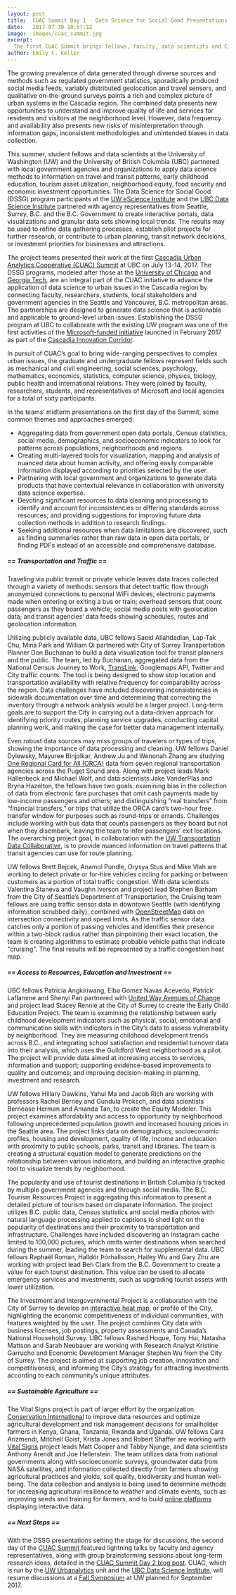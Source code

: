 ```yaml
---
layout: post
title:  CUAC Summit Day 1 - Data Science for Social Good Presentations
date:   2017-07-30 10:57:12
image:  images/cuac_summit.jpg
excerpt:
  The first CUAC Summit brings fellows, faculty, data scientists and City agencies together.
author: Emily F. Keller
---
```


The growing prevalence of data generated through diverse sources and methods such as regulated government statistics, sporadically produced social media feeds, variably distributed geolocation and travel sensors, and qualitative on-the-ground surveys paints a rich and complex picture of urban systems in the Cascadia region. The combined data presents new opportunities to understand and improve quality of life and services for residents and visitors at the neighborhood level. However, data frequency and availability also presents new risks of misinterpretation through information gaps, inconsistent methodologies and unintended biases in data collection.

This summer, student fellows and data scientists at the University of Washington (UW) and the University of British Columbia (UBC) partnered with local government agencies and organizations to apply data science methods to information on travel and transit patterns, early childhood education, tourism asset utilization, neighborhood equity, food security and economic investment opportunities. The Data Science for Social Good (DSSG) program participants at the [UW eScience Institute](http://escience.washington.edu/dssg/project-summaries-2017/) and the [UBC Data Science Institute](https://dsi.ubc.ca/data-science-social-good) partnered with agency representatives from Seattle, Surrey, B.C. and the B.C. Government to create interactive portals, data visualizations and granular data sets showing local trends. The results may be used to refine data gathering processes, establish pilot projects for further research, or contribute to urban planning, transit network decisions, or investment priorities for businesses and attractions. 

The project teams presented their work at the first [Cascadia Urban Analytics Cooperative (CUAC) Summit](https://dsi.ubc.ca/news/cascadia-urban-analytics-cooperative-summit-2017)  at UBC on July 13-14, 2017. The DSSG programs, modeled after those at the [University of Chicago](https://dssg.uchicago.edu/) and [Georgia Tech](http://dssg-atl.io/), are an integral part of the CUAC initiative to advance the application of data science to urban issues in the Cascadia region by connecting faculty, researchers, students, local stakeholders and government agencies in the Seattle and Vancouver, B.C. metropolitan areas. The partnerships are designed to generate data science that is actionable and applicable to ground-level urban issues. Establishing the DSSG program at UBC to collaborate with the existing UW program was one of the first activities of the [Microsoft-funded initiative](http://www.washington.edu/news/2017/02/23/universities-establish-joint-center-to-use-data-for-social-good-in-cascadia-region/) launched in February 2017 as part of the [Cascadia Innovation Corridor](https://blogs.microsoft.com/on-the-issues/2016/09/20/idea-whose-time-come-new-cascadia-innovation-corridor-connecting-vancouver-seattle/).

In pursuit of CUAC’s goal to bring wide-ranging perspectives to complex urban issues, the graduate and undergraduate fellows represent fields such as mechanical and civil engineering, social sciences, psychology, mathematics, economics, statistics, computer science, physics, biology, public health and international relations. They were joined by faculty, researchers, students, and representatives of Microsoft and local agencies for a total of sixty participants.

In the teams’ midterm presentations on the first day of the Summit, some common themes and approaches emerged:

* Aggregating data from government open data portals, Census statistics, social media, demographics, and socioeconomic indicators to look for patterns across populations, neighborhoods and regions.
* Creating multi-layered tools for visualization, mapping and analysis of nuanced data about human activity, and offering easily comparable information displayed according to priorities selected by the user.
* Partnering with local government and organizations to generate data products that have contextual relevance in collaboration with university data science expertise.
* Devoting significant resources to data cleaning and processing to identify and account for inconsistencies or differing standards across resources; and providing suggestions for improving future data collection methods in addition to research findings.
* Seeking additional resources when data limitations are discovered, such as finding summaries rather than raw data in open data portals, or finding PDFs instead of an accessible and comprehensive database.

##### == Transportation and Traffic ==

Traveling via public transit or private vehicle leaves data traces collected through a variety of methods: sensors that detect traffic flow through anonymized connections to personal WiFi devices; electronic payments made when entering or exiting a bus or train; overhead sensors that count passengers as they board a vehicle; social media posts with geolocation data; and transit agencies’ data feeds showing schedules, routes and geolocation information.

Utilizing publicly available data, UBC fellows Saeid Allahdadian, Lap-Tak Chu, Mina Park and William Qi partnered with City of Surrey Transportation Planner Don Buchanan to build a data visualization tool for transit planners and the public. The team, led by Buchanan, aggregated data from the National Census Journey to Work, [TransLink](https://www.translink.ca/), Googlemaps API, Twitter and City traffic counts. The tool is being designed to show stop location and transportation availability with relative frequency for comparability across the region. Data challenges have included discovering inconsistencies in sidewalk documentation over time and determining that correcting the inventory through a network analysis would be a larger project. Long-term goals are to support the City in carrying out a data-driven approach for identifying priority routes, planning service upgrades, conducting capital planning work, and making the case for better data management internally. 

Even robust data sources may miss groups of travelers or types of trips, showing the importance of data processing and cleaning. UW fellows Daniel Dylewsky, Mayuree Binjolkar, Andrew Ju and Wenonah Zhang are studying [One Regional Card for All (ORCA)](https://orcacard.com/ERG-Seattle/p1_001.do) data from seven regional transportation agencies across the Puget Sound area. Along with project leads Mark Hallenbeck and Michael Wolf, and data scientists Jake VanderPlas and Bryna Hazelton, the fellows have two goals: examining bias in the collection of data from electronic fare purchases that omit cash payments made by low-income passengers and others; and distinguishing “real transfers” from “financial transfers,” or trips that utilize the ORCA card’s two-hour free transfer window for purposes such as round-trips or errands. Challenges include working with bus data that counts passengers as they board but not when they disembark, leaving the team to infer passengers’ exit locations. The overarching project goal, in collaboration with the [UW Transportation Data Collaborative](https://www.uwtdc.org/), is to provide nuanced information on travel patterns that transit agencies can use for route planning.

UW fellows Brett Bejcek, Anamol Pundle, Orysya Stus and Mike Vlah are working to detect private or for-hire vehicles circling for parking or between customers as a portion of total traffic congestion. With data scientists Valentina Staneva and Vaughn Iverson and project lead Stephen Barham from the City of Seattle’s Department of Transportation, the Cruising team fellows are using traffic sensor data in downtown Seattle (with identifying information scrubbed daily), combined with [OpenStreetMap](https://www.openstreetmap.org/#map=4/38.01/-95.84) data on intersection connectivity and speed limits. As the traffic sensor data catches only a portion of passing vehicles and identifies their presence within a two-block radius rather than pinpointing their exact location, the team is creating algorithms to estimate probable vehicle paths that indicate "cruising". The final results will be represented by a traffic congestion heat map.

##### == Access to Resources, Education and Investment ==

UBC fellows Patricia Angkiriwang, Elba Gomez Navas Acevedo, Patrick Laflamme and Shenyi Pan partnered with [United Way Avenues of Change](https://www.uwlm.ca/what-we-do/all-that-kids-can-be/aves-of-change/) and project lead Stacey Rennie at the City of Surrey to create the Early Child Education Project. The team is examining the relationship between early childhood development indicators such as physical, social, emotional and communication skills with indicators in the City’s data to assess vulnerability by neighborhood. They are measuring childhood development trends across B.C., and integrating school satisfaction and residential turnover data into their analysis, which uses the Guildford West neighborhood as a pilot. The project will provide data aimed at increasing access to services, information and support; supporting evidence-based improvements to quality and outcomes; and improving decision-making in planning, investment and research.

UW fellows Hillary Dawkins, Yahui Ma and Jacob Rich are working with professors Rachel Berney and Gundula Proksch, and data scientists Bernease Herman and Amanda Tan, to create the Equity Modeler. This project examines affordability and access to opportunity by neighborhood following unprecedented population growth and increased housing prices in the Seattle area. The project links data on demographics, socioeconomic profiles, housing and development, quality of life, income and education with proximity to public schools, parks, transit and libraries. The team is creating a structural equation model to generate predictions on the relationship between various indicators, and building an interactive graphic tool to visualize trends by neighborhood.

The popularity and use of tourist destinations in British Columbia is tracked by multiple government agencies and through social media. The B.C. Tourism Resources Project is aggregating this information to present a detailed picture of tourism based on disparate information. The project utilizes B.C. public data, Census statistics and social media photos with natural language processing applied to captions to shed light on the popularity of destinations and their proximity to transportation and infrastructure. Challenges have included discovering an Instagram cache limited to 100,000 pictures, which omits winter destinations when searched during the summer, leading the team to search for supplemental data. UBC fellows Raphaël Roman, Halldór Þórhallsson, Hailey Wu and Gary Zhu are working with project lead Ben Clark from the B.C. Government to create a value for each tourist destination. This value can be used to allocate emergency services and investments, such as upgrading tourist assets with lower utilization. 

The Investment and Intergovernmental Project is a collaboration with the City of Surrey to develop an [interactive heat map](http://r7l4-asda.stat.ubc.ca/~asda6/), or profile of the City, highlighting the economic competitiveness of individual communities, with features weighted by the user. The project combines City data with business licenses, job postings, property assessments and Canada’s National Household Survey. UBC fellows Rashed Hoque, Tony Hui, Natasha Mattson and Sarah Neubauer are working with Research Analyst Kristine Garrucho and Economic Development Manager Stephen Wu from the City of Surrey. The project is aimed at supporting job creation, innovation and competitiveness, and informing the City’s strategy for attracting investments according to each community’s unique attributes.

##### == Sustainable Agriculture ==

The Vital Signs project is part of larger effort by the organization [Conservation International](http://www.conservation.org/Pages/default.aspx) to improve data resources and optimize agricultural development and risk management decisions for smallholder farmers in Kenya, Ghana, Tanzania, Rwanda and Uganda. UW fellows Cara Arizmendi, Mitchell Goist, Krista Jones and Robert Shaffer are working with [Vital Signs](http://vitalsigns.org/overview) project leads Matt Cooper and Tabby Njunge, and data scientists Anthony Arendt and Joe Hellerstein. The team utilizes data from national governments along with socioeconomic surveys, groundwater data from NASA satellites, and information collected directly from farmers showing agricultural practices and yields, soil quality, biodiversity and human well-being. The data collection and analysis is being used to determine methods for increasing agricultural resilience to weather and climate events, such as improving seeds and training for farmers, and to build [online platforms](https://indicators.vitalsigns.org/map?layers=%5B%5D) displaying interactive data.

##### == Next Steps ==

With the DSSG presentations setting the stage for discussions, the second day of the [CUAC Summit](https://dsi.ubc.ca/news/cascadia-urban-analytics-cooperative-summit-2017) featured lightning talks by faculty and agency representatives, along with group brainstorming sessions about long-term research ideas, detailed in the [CUAC Summit Day 2 blog post](http://cascadiadata.org/news/2017/08/05/cuac-summit.html). CUAC, which is run by the [UW Urbanalytics](http://urbanalytics.uw.edu/) unit and the [UBC Data Science Institute](https://dsi.ubc.ca/), will resume discussions at a [Fall Symposium](http://cascadiadata.org/news/2017/09/01/fall-symposium-information.html) at UW planned for September 2017.